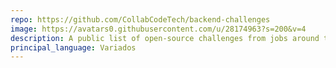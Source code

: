 ```yaml
---
repo: https://github.com/CollabCodeTech/backend-challenges
image: https://avatars0.githubusercontent.com/u/28174963?s=200&v=4
description: A public list of open-source challenges from jobs around the world
principal_language: Variados
---
```

